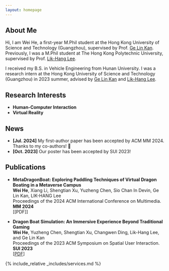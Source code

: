 ```yaml
---
layout: homepage
---
```


## About Me

Hi, I am Wei He, a first-year M.Phil student at the Hong Kong University of Science and Technology (Guangzhou), supervised by Prof. [Ge Lin Kan](https://facultyprofiles.hkust-gz.edu.cn/faculty-personal-page/KAN-GeLin/gelin). Previously, I was a M.Phil student at The Hong Kong Polytechnic University, supervised by Prof. [Lik-Hang Lee](https://www.lhlee.com/).

I received my B.S. in Vehicle Engineering from Hunan University. I was a research intern at the Hong Kong University of Science and Technology (Guangzhou) in 2023 summer, advised by [Ge Lin Kan](https://facultyprofiles.hkust-gz.edu.cn/faculty-personal-page/KAN-GeLin/gelin) and [Lik-Hang Lee](https://www.lhlee.com/).

## Research Interests

- **Human-Computer Interaction** 
- **Virtual Reality**

## News

- **[Jul. 2024]** My first-author paper has been accepted by ACM MM 2024. Thanks to my co-authors! 🎉
- **[Oct. 2023]** Our poster has been accepted by SUI 2023!

## Publications
- **MetaDragonBoat: Exploring Paddling Techniques of Virtual Dragon Boating in a Metaverse Campus**
  <br>
  **Wei He**, Xiang Li, Shengtian Xu, Yuzheng Chen, Sio Chan In Devin, Ge Lin Kan, LIK-HANG Lee
  <br>
  Proceedings of the 2024 ACM International Conference on Multimedia. **MM 2024**
  <br>
  [[PDF]]

- **Dragon Boat Simulation: An Immersive Experience Beyond Traditional Gaming**
  <br>
  **Wei He**, Yuzheng Chen, Shengtian Xu, Changwen Ding, Lik-Hang Lee, and Ge Lin Kan
  <br>
  Proceedings of the 2023 ACM Symposium on Spatial User Interaction. **SUI 2023**
  <br>
  [[PDF](https://dl.acm.org/doi/10.1145/3607822.3618022)]

<!-- {% include_relative _includes/publications.md %} -->

{% include_relative _includes/services.md %}
